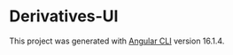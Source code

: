 # Derivatives-UI
This project was generated with [Angular CLI](https://github.com/angular/angular-cli) version 16.1.4.

